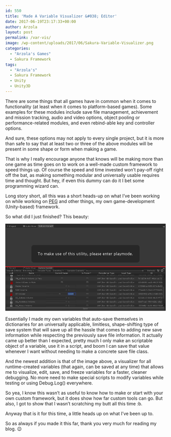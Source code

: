 ```yaml
---
id: 550
title: 'Made A Variable Visualizer &#038; Editor'
date: 2017-06-19T23:17:33+00:00
author: Arzola
layout: post
permalink: /var-vis/
image: /wp-content/uploads/2017/06/Sakura-Variable-Visualizer.png
categories:
  - "Arzola's Games"
  - Sakura Framework
tags:
  - "Arzola's"
  - Sakura Framework
  - Unity
  - Unity3D
---
```

There are some things that all games have in common when it comes to functionality (at least when it comes to platform-based games). Some examples for these modules include save file management, achievement and mission tracking, audio and video options, object pooling or performance-related modules, and even rebind-able key and controller options.

And sure, these options may not apply to every single project, but it is more than safe to say that at least two or three of the above modules will be present in some shape or form when making a game.

That is why I really encourage anyone that knows will be making more than one game as time goes on to work on a well-made custom framework to speed things up. Of course the speed and time invested won&#8217;t pay-off right off the bat, as making something modular and universally usable requires time and thought. But hey, if even this dummy can do it I bet some programming wizard can.

Long story short, all this was a short heads-up on what I&#8217;ve been working on while working on <a href="/peg-demo-android/" target="_blank" rel="noopener">PEG</a> and other things, my own game-development (Unity-based) framework.

So what did I just finished? This beauty:

<a href="/images/posts/2017/06/Sakura-Variable-Visualizer.png" target="_blank" rel="noopener"><img class="aligncenter wp-image-551 size-full" src="/images/posts/2017/06/Sakura-Variable-Visualizer.png" alt=""   /></a>

Essentially I made my own variables that auto-save themselves in dictionaries for an universally applicable, limitless, shape-shifting type of save system that will save up all the hassle that comes to adding new save information while respecting the previously save file information. It actually came up better than I expected, pretty much I only make an scriptable object of a variable, use it in a script, and boom I can save that value whenever I want without needing to make a concrete save file class.

And the newest addition is that of the image above, a visualizer for all runtime-created variables (that again, can be saved at any time) that allows me to visualize, edit, save, and freeze variables for a faster, cleaner debugging. No more need to make special scripts to modify variables while testing or using Debug.Log() everywhere.

So yea, I know this wasn&#8217;t as useful to know how to make or start with your own custom framework, but it does show how far custom tools can go. But also, I got to show that I wasn&#8217;t scratching my butt all this time :b.

Anyway that is it for this time, a little heads up on what I&#8217;ve been up to.

So as always if you made it this far, thank you very much for reading my blog. 😉

<!-- AddThis Advanced Settings generic via filter on the_content -->

<!-- AddThis Share Buttons generic via filter on the_content -->